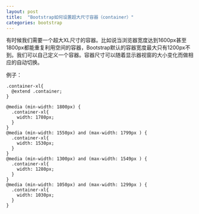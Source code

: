 ```yaml
---
layout: post
title:  "Bootstrap如何设置超大尺寸容器（container）"
categories: bootstrap
---
```


有时候我们需要一个超大XL尺寸的容器。比如说当浏览器宽度达到1600px甚至1800px都能重复利用空间的容器，Bootstrap默认的容器宽度最大只有1200px不到。我们可以自己定义一个容器。容器尺寸可以随着显示器视窗的大小变化而做相应的自动切换。  

例子：  


    .container-xl{
      @extend .container;
    }
    
    @media (min-width: 1800px) {
      .container-xl{
        width: 1780px;
      }
    }
    @media (min-width: 1550px) and (max-width: 1799px ) {
      .container-xl{
        width: 1530px;
      }
    }
    @media (min-width: 1300px) and (max-width: 1549px ) {
      .container-xl{
        width: 1280px;
      }
    }
    @media (min-width: 1050px) and (max-width: 1299px ) {
      .container-xl{
        width: 1030px;
      }
    }
 

